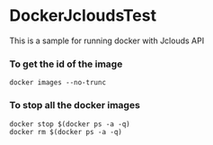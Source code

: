 # DockerJcloudsTest

This is a sample for running docker with Jclouds API

### To get the id of the image

``` docker images --no-trunc ```

### To stop all the docker images

```
docker stop $(docker ps -a -q)
docker rm $(docker ps -a -q)
```